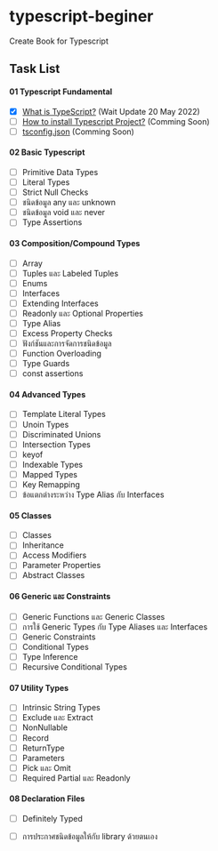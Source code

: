 # typescript-beginer
Create Book for Typescript 

## Task List
#### 01 Typescript Fundamental
- [x] [What is TypeScript?](https://github.com/earth774/typescript-beginer/blob/main/01-typescript-fundamental/what-is-typescript.md) (Wait Update 20 May 2022)
- [ ] [How to install Typescript Project?](https://github.com/earth774/typescript-beginer/blob/main/01-typescript-fundamental/how-to-install-typescript-project.md) (Comming Soon)
- [ ] [tsconfig.json](https://github.com/earth774/typescript-beginer/blob/main/01-typescript-fundamental/tsconfig.md) (Comming Soon)

#### 02 Basic Typescript
- [ ] Primitive Data Types
- [ ] Literal Types
- [ ] Strict Null Checks
- [ ] ชนิดข้อมูล any และ unknown
- [ ] ชนิดข้อมูล void และ never
- [ ] Type Assertions

#### 03 Composition/Compound Types
- [ ] Array
- [ ] Tuples และ Labeled Tuples
- [ ] Enums
- [ ] Interfaces
- [ ] Extending Interfaces
- [ ] Readonly และ Optional Properties
- [ ] Type Alias
- [ ] Excess Property Checks
- [ ] ฟังก์ชันและการจัดการชนิดข้อมูล
- [ ] Function Overloading
- [ ] Type Guards
- [ ] const assertions

#### 04 Advanced Types
- [ ] Template Literal Types
- [ ] Unoin Types
- [ ] Discriminated Unions
- [ ] Intersection Types
- [ ] keyof
- [ ] Indexable Types
- [ ] Mapped Types
- [ ] Key Remapping
- [ ] ข้อแตกต่างระหว่าง Type Alias กับ Interfaces

#### 05 Classes
- [ ] Classes
- [ ] Inheritance
- [ ] Access Modifiers
- [ ] Parameter Properties
- [ ] Abstract Classes

#### 06 Generic และ Constraints
- [ ] Generic Functions และ Generic Classes
- [ ] การใช้ Generic Types กับ Type Aliases และ Interfaces
- [ ] Generic Constraints
- [ ] Conditional Types
- [ ] Type Inference
- [ ] Recursive Conditional Types

#### 07 Utility Types
- [ ] Intrinsic String Types
- [ ] Exclude และ Extract
- [ ] NonNullable
- [ ] Record
- [ ] ReturnType
- [ ] Parameters
- [ ] Pick และ Omit
- [ ] Required Partial และ Readonly

#### 08 Declaration Files
- [ ] Definitely Typed
- [ ] การประกาศชนิดข้อมูลให้กับ library ด้วยตนเอง

